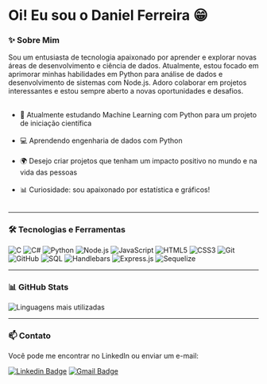 # Oi! Eu sou o Daniel Ferreira 😁
### ✨ Sobre Mim
Sou um entusiasta de tecnologia apaixonado por aprender e explorar novas áreas de desenvolvimento e ciência de dados. Atualmente, estou focado em aprimorar minhas habilidades em Python para análise de dados e desenvolvimento de sistemas com Node.js. Adoro colaborar em projetos interessantes e estou sempre aberto a novas oportunidades e desafios. <br><br>
* 🔎 Atualmente estudando Machine Learning com Python para um projeto de iniciação científica <br><br>
* 💻 Aprendendo engenharia de dados com Python <br><br>
* 🌍 Desejo criar projetos que tenham um impacto positivo no mundo e na vida das pessoas <br><br>
* 📊 Curiosidade: sou apaixonado por estatística e gráficos! <br><br>
---
### 🛠️ Tecnologias e Ferramentas

![C](https://img.shields.io/badge/-C-333333?style=flat&logo=c)
![C#](https://img.shields.io/badge/-C%23-333333?style=flat&logo=c-sharp)
![Python](https://img.shields.io/badge/-Python-333333?style=flat&logo=python)
![Node.js](https://img.shields.io/badge/-Node.js-333333?style=flat&logo=node.js)
![JavaScript](https://img.shields.io/badge/-JavaScript-333333?style=flat&logo=javascript)
![HTML5](https://img.shields.io/badge/-HTML5-333333?style=flat&logo=html5)
![CSS3](https://img.shields.io/badge/-CSS3-333333?style=flat&logo=css3)
![Git](https://img.shields.io/badge/-Git-333333?style=flat&logo=git)
![GitHub](https://img.shields.io/badge/-GitHub-333333?style=flat&logo=github)
![SQL](https://img.shields.io/badge/-SQL-333333?style=flat&logo=postgresql)
![Handlebars](https://img.shields.io/badge/-Handlebars-333333?style=flat&logo=handlebars.js)
![Express.js](https://img.shields.io/badge/-Express.js-333333?style=flat&logo=express)
![Sequelize](https://img.shields.io/badge/-Sequelize-333333?style=flat&logo=sequelize)


---

### 📊 GitHub Stats

<div style="display: flex; flex-direction: row;">
  <img src="https://github-readme-stats.vercel.app/api/top-langs/?username=el-danieel&layout=compact&width=400" alt="Linguagens mais utilizadas" /> <br>
</div>

---

### 📫 Contato
Você pode me encontrar no LinkedIn ou enviar um e-mail:

[![Linkedin Badge](https://img.shields.io/badge/-Daniel_Ferreira-blue?style=flat&logo=Linkedin&logoColor=white&link=https://www.linkedin.com/in/danielferreirapinheiro/)](https://www.linkedin.com/in/danielferreirapinheiro/)
[![Gmail Badge](https://img.shields.io/badge/-danielfpinheiro60@gmail.com-c14438?style=flat&logo=Gmail&logoColor=white&link=mailto:danielfpinheiro60@gmail.com)](mailto:danielfpinheiro60@gmail.com)
